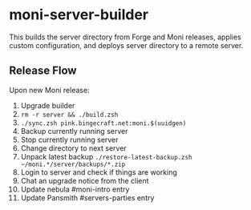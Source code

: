 # moni-server-builder

This builds the server directory from Forge and Moni
releases, applies custom configuration, and deploys
server directory to a remote server.

## Release Flow

Upon new Moni release:

1. Upgrade builder
2. `rm -r server && ./build.zsh`
3. `./sync.zsh pink.bingecraft.net:moni.$(uuidgen)`
4. Backup currently running server
5. Stop currently running server
6. Change directory to next server
7. Unpack latest backup `./restore-latest-backup.zsh ~/moni.*/server/backups/*.zip`
8. Login to server and check if things are working
9. Chat an upgrade notice from the client
10. Update nebula #moni-intro entry
10. Update Pansmith #servers-parties entry
